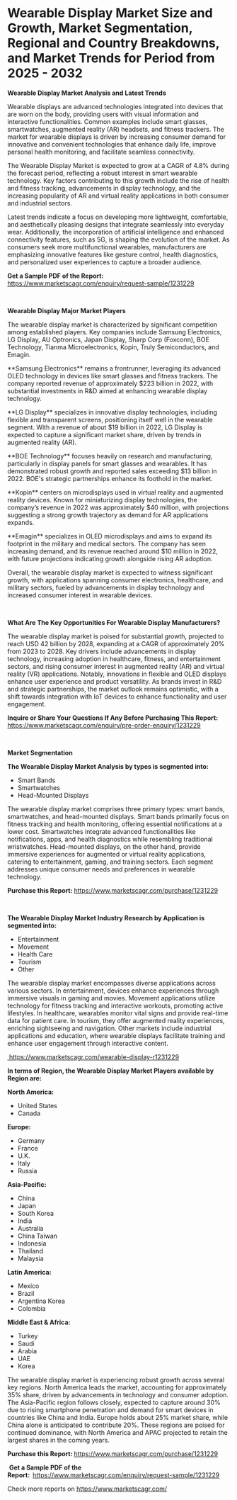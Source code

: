 <p><h1>Wearable Display Market Size and Growth, Market Segmentation, Regional and Country Breakdowns, and Market Trends for Period from 2025 -  2032</h1></p><p><strong>Wearable Display Market Analysis and Latest Trends</strong></p>
<p><p>Wearable displays are advanced technologies integrated into devices that are worn on the body, providing users with visual information and interactive functionalities. Common examples include smart glasses, smartwatches, augmented reality (AR) headsets, and fitness trackers. The market for wearable displays is driven by increasing consumer demand for innovative and convenient technologies that enhance daily life, improve personal health monitoring, and facilitate seamless connectivity.</p><p>The Wearable Display Market is expected to grow at a CAGR of 4.8% during the forecast period, reflecting a robust interest in smart wearable technology. Key factors contributing to this growth include the rise of health and fitness tracking, advancements in display technology, and the increasing popularity of AR and virtual reality applications in both consumer and industrial sectors.</p><p>Latest trends indicate a focus on developing more lightweight, comfortable, and aesthetically pleasing designs that integrate seamlessly into everyday wear. Additionally, the incorporation of artificial intelligence and enhanced connectivity features, such as 5G, is shaping the evolution of the market. As consumers seek more multifunctional wearables, manufacturers are emphasizing innovative features like gesture control, health diagnostics, and personalized user experiences to capture a broader audience.</p></p>
<p><strong>Get a Sample PDF of the Report:&nbsp;</strong> <a href="https://www.marketscagr.com/enquiry/request-sample/1231229?utm_campaign=3215&utm_medium=2&utm_source=Github&utm_content=ia&utm_term=06042025&utm_id=wearable-display">https://www.marketscagr.com/enquiry/request-sample/1231229</a></p>
<p>&nbsp;</p>
<p><strong>Wearable Display Major Market Players</strong></p>
<p><p>The wearable display market is characterized by significant competition among established players. Key companies include Samsung Electronics, LG Display, AU Optronics, Japan Display, Sharp Corp (Foxconn), BOE Technology, Tianma Microelectronics, Kopin, Truly Semiconductors, and Emagin.</p><p>**Samsung Electronics** remains a frontrunner, leveraging its advanced OLED technology in devices like smart glasses and fitness trackers. The company reported revenue of approximately $223 billion in 2022, with substantial investments in R&D aimed at enhancing wearable display technology.</p><p>**LG Display** specializes in innovative display technologies, including flexible and transparent screens, positioning itself well in the wearable segment. With a revenue of about $19 billion in 2022, LG Display is expected to capture a significant market share, driven by trends in augmented reality (AR).</p><p>**BOE Technology** focuses heavily on research and manufacturing, particularly in display panels for smart glasses and wearables. It has demonstrated robust growth and reported sales exceeding $13 billion in 2022. BOE's strategic partnerships enhance its foothold in the market.</p><p>**Kopin** centers on microdisplays used in virtual reality and augmented reality devices. Known for miniaturizing display technologies, the company’s revenue in 2022 was approximately $40 million, with projections suggesting a strong growth trajectory as demand for AR applications expands.</p><p>**Emagin** specializes in OLED microdisplays and aims to expand its footprint in the military and medical sectors. The company has seen increasing demand, and its revenue reached around $10 million in 2022, with future projections indicating growth alongside rising AR adoption.</p><p>Overall, the wearable display market is expected to witness significant growth, with applications spanning consumer electronics, healthcare, and military sectors, fueled by advancements in display technology and increased consumer interest in wearable devices.</p></p>
<p>&nbsp;</p>
<p><strong>What Are The Key Opportunities For Wearable Display Manufacturers?</strong></p>
<p><p>The wearable display market is poised for substantial growth, projected to reach USD 42 billion by 2028, expanding at a CAGR of approximately 20% from 2023 to 2028. Key drivers include advancements in display technology, increasing adoption in healthcare, fitness, and entertainment sectors, and rising consumer interest in augmented reality (AR) and virtual reality (VR) applications. Notably, innovations in flexible and OLED displays enhance user experience and product versatility. As brands invest in R&D and strategic partnerships, the market outlook remains optimistic, with a shift towards integration with IoT devices to enhance functionality and user engagement.</p></p>
<p><strong>Inquire or Share Your Questions If Any Before Purchasing This Report:</strong> <a href="https://www.marketscagr.com/enquiry/pre-order-enquiry/1231229?utm_campaign=3215&utm_medium=2&utm_source=Github&utm_content=ia&utm_term=06042025&utm_id=wearable-display">https://www.marketscagr.com/enquiry/pre-order-enquiry/1231229</a></p>
<p>&nbsp;</p>
<p><strong>Market Segmentation</strong></p>
<p><strong>The Wearable Display Market Analysis by types is segmented into:</strong></p>
<p><ul><li>Smart Bands</li><li>Smartwatches</li><li>Head-Mounted Displays</li></ul></p>
<p><p>The wearable display market comprises three primary types: smart bands, smartwatches, and head-mounted displays. Smart bands primarily focus on fitness tracking and health monitoring, offering essential notifications at a lower cost. Smartwatches integrate advanced functionalities like notifications, apps, and health diagnostics while resembling traditional wristwatches. Head-mounted displays, on the other hand, provide immersive experiences for augmented or virtual reality applications, catering to entertainment, gaming, and training sectors. Each segment addresses unique consumer needs and preferences in wearable technology.</p></p>
<p><strong>Purchase this Report:&nbsp;</strong><a href="https://www.marketscagr.com/purchase/1231229?utm_campaign=3215&utm_medium=2&utm_source=Github&utm_content=ia&utm_term=06042025&utm_id=wearable-display">https://www.marketscagr.com/purchase/1231229</a></p>
<p>&nbsp;</p>
<p><strong>The Wearable Display Market Industry Research by Application is segmented into:</strong></p>
<p><ul><li>Entertainment</li><li>Movement</li><li>Health Care</li><li>Tourism</li><li>Other</li></ul></p>
<p><p>The wearable display market encompasses diverse applications across various sectors. In entertainment, devices enhance experiences through immersive visuals in gaming and movies. Movement applications utilize technology for fitness tracking and interactive workouts, promoting active lifestyles. In healthcare, wearables monitor vital signs and provide real-time data for patient care. In tourism, they offer augmented reality experiences, enriching sightseeing and navigation. Other markets include industrial applications and education, where wearable displays facilitate training and enhance user engagement through interactive content.</p></p>
<p><a href="https://www.marketscagr.com/wearable-display-r1231229?utm_campaign=3215&utm_medium=2&utm_source=Github&utm_content=ia&utm_term=06042025&utm_id=wearable-display">&nbsp;https://www.marketscagr.com/wearable-display-r1231229</a></p>
<p><strong>In terms of Region, the Wearable Display Market Players available by Region are:</strong></p>
<p>
    <p> <strong> North America: </strong>
        <ul>
            <li>United States</li>
            <li>Canada</li>
        </ul>
        </p> 
    <p> <strong> Europe: </strong>
        <ul>
            <li>Germany</li>
            <li>France</li>
            <li>U.K.</li>
            <li>Italy</li>
            <li>Russia</li>
        </ul>
        </p> 
    <p> <strong> Asia-Pacific: </strong>
        <ul>
            <li>China</li>
            <li>Japan</li>
            <li>South Korea</li>
            <li>India</li>
            <li>Australia</li>
            <li>China Taiwan</li>
            <li>Indonesia</li>
            <li>Thailand</li>
            <li>Malaysia</li>
        </ul>
        </p> 
    <p> <strong> Latin America: </strong>
        <ul>
            <li>Mexico</li>
            <li>Brazil</li>
            <li>Argentina Korea</li>
            <li>Colombia</li>
        </ul>
        </p> 
    <p> <strong> Middle East & Africa: </strong>
        <ul>
            <li>Turkey</li>
            <li>Saudi</li>
            <li>Arabia</li>
            <li>UAE</li>
            <li>Korea</li>
        </ul>
    </p>
    </p>
<p><p>The wearable display market is experiencing robust growth across several key regions. North America leads the market, accounting for approximately 35% share, driven by advancements in technology and consumer adoption. The Asia-Pacific region follows closely, expected to capture around 30% due to rising smartphone penetration and demand for smart devices in countries like China and India. Europe holds about 25% market share, while China alone is anticipated to contribute 20%. These regions are poised for continued dominance, with North America and APAC projected to retain the largest shares in the coming years.</p></p>
<p><strong>Purchase this Report: </strong><a href="https://www.marketscagr.com/purchase/1231229?utm_campaign=3215&utm_medium=2&utm_source=Github&utm_content=ia&utm_term=06042025&utm_id=wearable-display">https://www.marketscagr.com/purchase/1231229</a></p>
<p>&nbsp;<strong>Get a Sample PDF of the Report:&nbsp;&nbsp;</strong><a href="https://www.marketscagr.com/enquiry/request-sample/1231229?utm_campaign=3215&utm_medium=2&utm_source=Github&utm_content=ia&utm_term=06042025&utm_id=wearable-display">https://www.marketscagr.com/enquiry/request-sample/1231229</a></p>
<p><strong></strong></p>
<p>Check more reports on <a href="https://www.marketscagr.com/?utm_campaign=3215&utm_medium=2&utm_source=Github&utm_content=ia&utm_term=06042025&utm_id=wearable-display">https://www.marketscagr.com/</a></p>